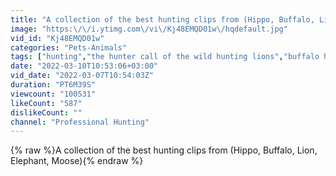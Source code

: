 ```yaml
---
title: "A collection of the best hunting clips from (Hippo, Buffalo, Lion, Elephant, Moose)"
image: "https:\/\/i.ytimg.com\/vi\/Kj48EMQD01w\/hqdefault.jpg"
vid_id: "Kj48EMQD01w"
categories: "Pets-Animals"
tags: ["hunting","the hunter call of the wild hunting lions","buffalo hunting"]
date: "2022-03-10T10:53:06+03:00"
vid_date: "2022-03-07T10:54:03Z"
duration: "PT6M39S"
viewcount: "100531"
likeCount: "587"
dislikeCount: ""
channel: "Professional Hunting"
---
```

{% raw %}A collection of the best hunting clips from (Hippo, Buffalo, Lion, Elephant, Moose){% endraw %}

